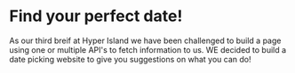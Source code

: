 # Find your perfect date!
As our third breif at Hyper Island we have been challenged to build a page using one or multiple API's to fetch information to us. WE decided to build a date picking website to give you suggestions on what you can do!
